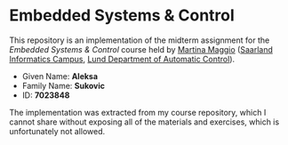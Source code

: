 # Embedded Systems & Control

This repository is an implementation of the midterm assignment for the *Embedded Systems & Control* course held by [Martina Maggio](https://www.martinamaggio.com/main/) ([Saarland Informatics Campus](https://saarland-informatics-campus.de), [Lund Department of Automatic Control](http://control.lth.se)).

- Given Name: **Aleksa**
- Family Name: **Sukovic**
- ID: **7023848**

The implementation was extracted from my course repository, which I cannot share without exposing all of the materials and exercises, which is unfortunately not allowed.
